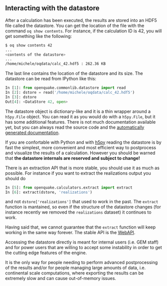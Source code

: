 ## Interacting with the datastore

After a calculation has been executed, the results are stored into an HDF5
file called the datastore. You can get the location of the file with
the command `oq show contents`. For instance, if the calculation ID is 42,
you will get something like the following:

```bash
$ oq show contents 42
...
<contents of the datastore>
...
/home/michele/oqdata/calc_42.hdf5 : 262.36 KB
```

The last line contains the location of the datastore and its size.
The datastore can be read from IPython like this:

```python
In [1]: from openquake.commonlib.datastore import read
In [2]: dstore = read('/home/michele/oqdata/calc_42.hdf5')
In [3]: dstore
Out[4]: <DataStore 42, open>
```

The datastore object is dictionary-like and it is a thin wrapper
around a `h5py.File` object. You can read it as you would do
with a `h5py.File`, but it has some additional features.
There is not much documentation available yet, but you can
always read the source code and the [automatically generated
documentation](https://docs.openquake.org/oq-engine/master/reference/openquake.commonlib.html#module-openquake.commonlib.datastore).

If you are confortable with Python and with [h5py](
http://docs.h5py.org/en/latest/quick.html#quick) reading the
datastore is by fast the simplest, more convenient and most
efficient way to postprocess and visualize the results of
a calculation. However you should be warned that
**the datastore internals are reserved and subject to change!**

There is an extraction API that is more stable, you should use
it as much as possible. For instance if you want to extract
the realizations output you should do

```python
In [5]: from openquake.calculators.extract import extract
In [6]: extract(dstore, 'realizations')
```

and not `dstore['realizations']` that used to work in the past. The `extract`
function is mantained, so even if the structure of the datastore
changes (for instance recently we removed the `realizations` dataset) it
continues to work.

Having said that, we cannot guarantee that the `extract` function will
keep working in the same way forever. The stable API is the
[WebAPI](web-api.md).

Accessing the datastore directly is meant for internal users (i.e. GEM
staff) and for power users that are willing to accept some instability
in order to get the cutting edge features of the engine.

It is the only way for people needing to perform advanced
postprocessing of the results and/or for people managing large amounts
of data, i.e. continental scale computations, where exporting the
results can be extremely slow and can cause out-of-memory issues.
